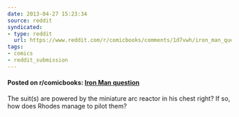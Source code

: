 ```yaml
---
date: 2013-04-27 15:23:34
source: reddit
syndicated:
- type: reddit
  url: https://www.reddit.com/r/comicbooks/comments/1d7vwh/iron_man_question/
tags:
- comics
- reddit_submission
---
```


#### Posted on r/comicbooks: [Iron Man question](https://reddit.com/r/comicbooks/comments/1d7vwh/iron_man_question/)

The suit(s) are powered by the miniature arc reactor in his chest right? If so, how does Rhodes manage to pilot them?